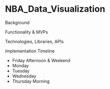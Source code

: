 # NBA_Data_Visualization

Background

Functionality & MVPs

Technologies, Libraries, APIs

Implementation Timeline
  
  - Friday Afternoon & Weekend
  - Monday
  - Tuesday
  - Wednesday
  - Thursday Morning
